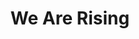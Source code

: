 ---
category: favorites
type: music

title: We Are Rising
author-first: Son
author-last: Lux
description: This is the description
thumb: we-are-rising.png
link: http://a.co/7T1XPbx
---